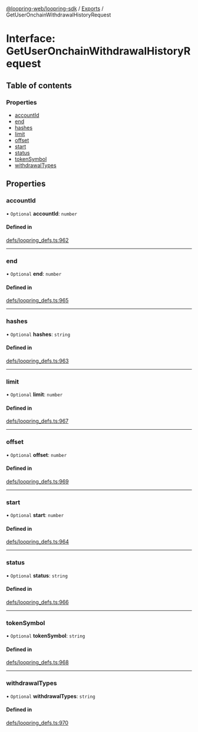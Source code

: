 [@loopring-web/loopring-sdk](../README.md) / [Exports](../modules.md) / GetUserOnchainWithdrawalHistoryRequest

# Interface: GetUserOnchainWithdrawalHistoryRequest

## Table of contents

### Properties

- [accountId](GetUserOnchainWithdrawalHistoryRequest.md#accountid)
- [end](GetUserOnchainWithdrawalHistoryRequest.md#end)
- [hashes](GetUserOnchainWithdrawalHistoryRequest.md#hashes)
- [limit](GetUserOnchainWithdrawalHistoryRequest.md#limit)
- [offset](GetUserOnchainWithdrawalHistoryRequest.md#offset)
- [start](GetUserOnchainWithdrawalHistoryRequest.md#start)
- [status](GetUserOnchainWithdrawalHistoryRequest.md#status)
- [tokenSymbol](GetUserOnchainWithdrawalHistoryRequest.md#tokensymbol)
- [withdrawalTypes](GetUserOnchainWithdrawalHistoryRequest.md#withdrawaltypes)

## Properties

### accountId

• `Optional` **accountId**: `number`

#### Defined in

[defs/loopring_defs.ts:962](https://github.com/Loopring/loopring_sdk/blob/ee2acc4/src/defs/loopring_defs.ts#L962)

___

### end

• `Optional` **end**: `number`

#### Defined in

[defs/loopring_defs.ts:965](https://github.com/Loopring/loopring_sdk/blob/ee2acc4/src/defs/loopring_defs.ts#L965)

___

### hashes

• `Optional` **hashes**: `string`

#### Defined in

[defs/loopring_defs.ts:963](https://github.com/Loopring/loopring_sdk/blob/ee2acc4/src/defs/loopring_defs.ts#L963)

___

### limit

• `Optional` **limit**: `number`

#### Defined in

[defs/loopring_defs.ts:967](https://github.com/Loopring/loopring_sdk/blob/ee2acc4/src/defs/loopring_defs.ts#L967)

___

### offset

• `Optional` **offset**: `number`

#### Defined in

[defs/loopring_defs.ts:969](https://github.com/Loopring/loopring_sdk/blob/ee2acc4/src/defs/loopring_defs.ts#L969)

___

### start

• `Optional` **start**: `number`

#### Defined in

[defs/loopring_defs.ts:964](https://github.com/Loopring/loopring_sdk/blob/ee2acc4/src/defs/loopring_defs.ts#L964)

___

### status

• `Optional` **status**: `string`

#### Defined in

[defs/loopring_defs.ts:966](https://github.com/Loopring/loopring_sdk/blob/ee2acc4/src/defs/loopring_defs.ts#L966)

___

### tokenSymbol

• `Optional` **tokenSymbol**: `string`

#### Defined in

[defs/loopring_defs.ts:968](https://github.com/Loopring/loopring_sdk/blob/ee2acc4/src/defs/loopring_defs.ts#L968)

___

### withdrawalTypes

• `Optional` **withdrawalTypes**: `string`

#### Defined in

[defs/loopring_defs.ts:970](https://github.com/Loopring/loopring_sdk/blob/ee2acc4/src/defs/loopring_defs.ts#L970)
